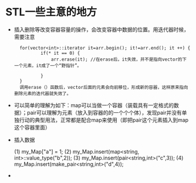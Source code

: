 # STL一些主意的地方
* 插入删除等改变容器容量的操作，会改变容器中数据的位置。用迭代器时候，需要注意

		for(vector<int>::iterator it=arr.begin(); it!=arr.end(); it ++) {
            	if(* it == 0) {
                	arr.erase(it); //在erase后，it失效，并不是指向vector的下一个元素，it成了一个“野指针”。

            	}
		}
		调用erase（）函数后，vector后面的元素会向前移位，形成新的容器，这样原来指向删除元素的迭代器就失效了。
* 可以简单的理解为如下：map可以当做一个容器（装载具有一定格式的数据）；pair可以理解为元素（放入到容器的的一个个个体），发现pair并没有单独行动的典型用法，正常都是配合map来使用（即把pair这个元素插入到map这个容器里面）
*    插入数据
 
  		(1)   my_Map["a"]   =   1; 
  		(2)   my_Map.insert(map<string,   int>::value_type("b",2)); 
  		(3)   my_Map.insert(pair<string,int>("c",3)); 
  		(4)   my_Map.insert(make_pair<string,int>("d",4)); 
* 